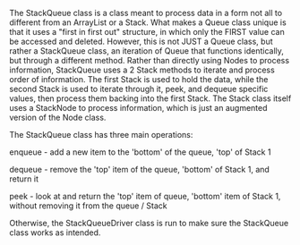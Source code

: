The StackQueue class is a class meant to process data in a form not all to different from an ArrayList or a Stack.
What makes a Queue class unique is that it uses a "first in first out" structure, in which only the FIRST value can be accessed and deleted.
However, this is not JUST a Queue class, but rather a StackQueue class, an iteration of Queue that functions identically, but through a different method.
Rather than directly using Nodes to process information, StackQueue uses a 2 Stack methods to iterate and process order of information.
The first Stack is used to hold the data, while the second Stack is used to iterate through it, peek, and dequeue specific values, then process them backing into the first Stack.
The Stack class itself uses a StackNode to process information, which is just an augmented version of the Node class.

The StackQueue class has three main operations:

enqueue - add a new item to the 'bottom' of the queue, 'top' of Stack 1

dequeue - remove the 'top' item of the queue, 'bottom' of Stack 1, and return it

peek - look at and return the 'top' item of queue, 'bottom' item of Stack 1, without removing it from the queue / Stack

Otherwise, the StackQueueDriver class is run to make sure the StackQueue class works as intended.
